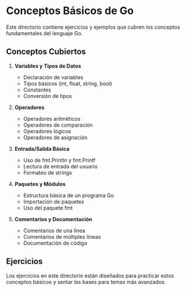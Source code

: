 # Conceptos Básicos de Go

Este directorio contiene ejercicios y ejemplos que cubren los conceptos fundamentales del lenguaje Go.

## Conceptos Cubiertos

1. **Variables y Tipos de Datos**
   - Declaración de variables
   - Tipos básicos (int, float, string, bool)
   - Constantes
   - Conversión de tipos

2. **Operadores**
   - Operadores aritméticos
   - Operadores de comparación
   - Operadores lógicos
   - Operadores de asignación

3. **Entrada/Salida Básica**
   - Uso de fmt.Println y fmt.Printf
   - Lectura de entrada del usuario
   - Formateo de strings

4. **Paquetes y Módulos**
   - Estructura básica de un programa Go
   - Importación de paquetes
   - Uso del paquete fmt

5. **Comentarios y Documentación**
   - Comentarios de una línea
   - Comentarios de múltiples líneas
   - Documentación de código

## Ejercicios

Los ejercicios en este directorio están diseñados para practicar estos conceptos básicos y sentar las bases para temas más avanzados. 